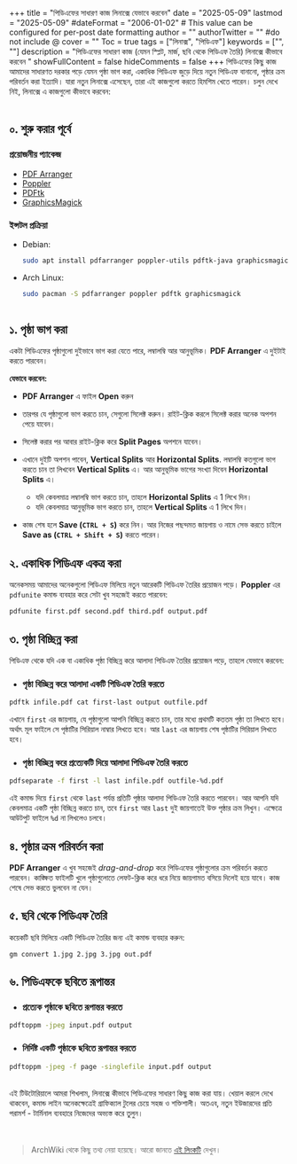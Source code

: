 +++
title = "পিডিএফের সাধারণ কাজ লিনাক্সে যেভাবে করবেন"
date = "2025-05-09"
lastmod = "2025-05-09"
#dateFormat = "2006-01-02" # This value can be configured for per-post date formatting
author = ""
authorTwitter = "" #do not include @
cover = ""
Toc = true
tags = ["লিনাক্স", "পিডিএফ"]
keywords = ["", ""]
description = "পিডিএফের সাধারণ কাজ (যেমন স্প্লিট, মার্জ, ছবি থেকে পিডিএফ তৈরি) লিনাক্সে কীভাবে করবেন "
showFullContent = false
hideComments = false
+++
পিডিএফের কিছু কাজ আমাদের সাধারণত দরকার পড়ে যেমন পৃষ্ঠা ভাগ করা, একাধিক পিডিএফ জুড়ে দিয়ে নতুন পিডিএফ বানানো, পৃষ্ঠার ক্রম পরিবর্তন করা ইত্যাদি। যারা নতুন লিনাক্সে এসেছেন, তারা এই কাজগুলো করতে হিমশিম খেতে পারেন। চলুন দেখে নিই, লিনাক্সে এ কাজগুলো কীভাবে করবেন:
<br><br>

## ০. শুরু করার পূর্বে
### প্রয়োজনীয় প্যাকেজ
- [PDF Arranger](https://repology.org/project/pdfarranger/versions)
- [Poppler](https://repology.org/project/poppler/versions)
- [PDFtk](https://repology.org/project/pdftk/versions)
- [GraphicsMagick](https://repology.org/project/graphicsmagick/)

### ইন্সটল প্রক্রিয়া
- Debian:  
  ```bash  
  sudo apt install pdfarranger poppler-utils pdftk-java graphicsmagick
- Arch Linux:
  ```bash
  sudo pacman -S pdfarranger poppler pdftk graphicsmagick
 
## ১. পৃষ্ঠা ভাগ করা

একটা পিডিএফের পৃষ্ঠাগুলো দুইভাবে ভাগ করা যেতে পারে, লম্বালম্বি আর আনুভূমিক। **PDF Arranger** এ দুইটাই করতে পারবেন।

**যেভাবে করবেন:**  
- **PDF Arranger** এ ফাইল **Open** করুন
- তারপর যে পৃষ্ঠাগুলো ভাগ করতে চান, সেগুলো সিলেক্ট করুন। রাইট-ক্লিক করলে সিলেক্ট করার অনেক অপশন পেয়ে যাবেন।
- সিলেক্ট করার পর আবার রাইট-ক্লিক করে **Split Pages** অপশনে যাবেন। 
- এখানে দুইটি অপশন পাবেন, **Vertical Splits** আর **Horizontal Splits**. লম্বালম্বি কতগুলো ভাগ করতে চান তা লিখবেন **Vertical Splits** এ। আর আনুভূমিক ভাগের সংখ্যা দিবেন **Horizontal Splits** এ।

  - যদি কেবলমাত্র লম্বালম্বি ভাগ করতে চান, তাহলে **Horizontal Splits** এ 1 লিখে দিন।
  - যদি কেবলমাত্র আনুভূমিক ভাগ করতে চান, তাহলে **Vertical Splits** এ 1 লিখে দিন।
- কাজ শেষ হলে **Save (`CTRL + S`)** করে নিন। আর নিজের পছন্দমত জায়গায় ও নামে সেভ করতে চাইলে **Save as (`CTRL + Shift + S`)** করতে পারেন।

## ২. একাধিক পিডিএফ একত্র করা
অনেকসময় আমাদের অনেকগুলো পিডিএফ মিলিয়ে নতুন আরেকটি পিডিএফ তৈরির প্রয়োজন পড়ে। **Poppler** এর `pdfunite` কমান্ড ব্যবহার করে সেটা খুব সহজেই করতে পারবেন:

```bash
pdfunite first.pdf second.pdf third.pdf output.pdf
```

## ৩. পৃষ্ঠা বিচ্ছিন্ন করা

পিডিএফ থেকে যদি এক বা একাধিক পৃষ্ঠা বিচ্ছিন্ন করে আলাদা পিডিএফ তৈরির প্রয়োজন পড়ে, তাহলে যেভাবে করবেন:

- ### পৃষ্ঠা বিচ্ছিন্ন করে আলাদা একটি পিডিএফ তৈরি করতে
```bash
pdftk infile.pdf cat first-last output outfile.pdf
```
এখানে `first` এর জায়গায়, যে পৃষ্ঠাগুলো আপনি বিচ্ছিন্ন করতে চান, তার মধ্যে প্রথমটি কততম পৃষ্ঠা তা লিখতে হবে। অর্থাৎ মূল ফাইলে সে পৃষ্ঠাটির সিরিয়াল নাম্বার লিখতে হবে। আর `last` এর জায়গায় শেষ পৃষ্ঠাটির সিরিয়াল লিখতে হবে।

- ### পৃষ্ঠা বিচ্ছিন্ন করে প্রত্যেকটি দিয়ে আলাদা পিডিএফ তৈরি করতে
```bash
pdfseparate -f first -l last infile.pdf outfile-%d.pdf
```
এই কমান্ড দিয়ে `first` থেকে `last` পর্যন্ত প্রতিটি পৃষ্ঠার আলাদা পিডিএফ তৈরি করতে পারবেন। আর আপনি যদি কেবলমাত্র একটি পৃষ্ঠা বিচ্ছিন্ন করতে চান, তবে `first` আর `last` দুই জায়গাতেই উক্ত পৃষ্ঠার ক্রম লিখুন। এক্ষেত্রে আউটপুট ফাইলে `%d` না লিখলেও চলবে।

## ৪. পৃষ্ঠার ক্রম পরিবর্তন করা

**PDF Arranger** এ খুব সহজেই *drag-and-drop* করে  পিডিএফের পৃষ্ঠাগুলোর ক্রম পরিবর্তন করতে পারবেন। কাঙ্ক্ষিত ফাইলটি খুলে পৃষ্ঠাগুলোতে লেফট-ক্লিক করে ধরে নিয়ে জায়গামত বসিয়ে দিলেই হয়ে যাবে। কাজ শেষে সেভ করতে ভুলবেন না যেন।

## ৫. ছবি থেকে পিডিএফ তৈরি

কয়েকটি ছবি মিলিয়ে একটি পিডিএফ তৈরির জন্য এই কমান্ড ব্যবহার করুন:
```bash
gm convert 1.jpg 2.jpg 3.jpg out.pdf
```

## ৬. পিডিএফকে ছবিতে রূপান্তর

- ### প্রত্যেক পৃষ্ঠাকে ছবিতে রূপান্তর করতে
```bash
pdftoppm -jpeg input.pdf output
```

- ### নির্দিষ্ট একটি পৃষ্ঠাকে ছবিতে রূপান্তর করতে
```bash
pdftoppm -jpeg -f page -singlefile input.pdf output
```
<br>
এই টিউটোরিয়ালে আমরা শিখলাম, লিনাক্সে কীভাবে পিডিএফের সাধারণ কিছু কাজ করা যায়। খেয়াল করলে দেখে থাকবেন, কমান্ড লাইন অনেকক্ষেত্রেই গ্রাফিক্যাল টুলের চেয়ে সহজ ও শক্তিশালী। অতএব, নতুন ইউজারদের প্রতি পরামর্শ - টার্মিনাল ব্যবহারে নিজেদের অভ্যস্ত করে তুলুন।
<br><br>
<br>

> ArchWiki থেকে কিছু তথ্য নেয়া হয়েছে। আরো জানতে [এই লিংকটি](https://wiki.archlinux.org/title/PDF,_PS_and_DjVu) দেখুন।